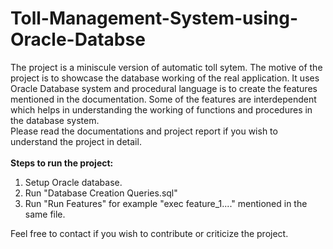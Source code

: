 # Toll-Management-System-using-Oracle-Databse

The project is a miniscule version of automatic toll sytem. The motive of the project is to showcase the database working of the real application. 
It uses Oracle Database system and procedural language is to create the features mentioned in the documentation.
Some of the features are interdependent which helps in understanding the working of functions and procedures in the database system.
<br>
Please read the documentations and project report if you wish to understand the project in detail. <br><br>
<b>Steps to run the project:</b><br>
1. Setup Oracle database.<br>
2. Run "Database Creation Queries.sql" <br>
3. Run "Run Features" for example "exec feature_1...." mentioned in the same file. <br>

Feel free to contact if you wish to contribute or criticize the project. 
